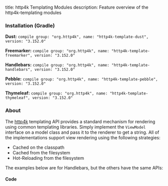 title: http4k Templating Modules
description: Feature overview of the http4k-templating modules

### Installation (Gradle)
**Dust:** ```compile group: "org.http4k", name: "http4k-template-dust", version: "3.152.0"```

**Freemarker:** ```compile group: "org.http4k", name: "http4k-template-freemarker", version: "3.152.0"```

**Handlebars:** ```compile group: "org.http4k", name: "http4k-template-handlebars", version: "3.152.0"```

**Pebble:** ```compile group: "org.http4k", name: "http4k-template-pebble", version: "3.152.0"```

**Thymeleaf:** ```compile group: "org.http4k", name: "http4k-template-thymeleaf", version: "3.152.0"```

### About
The [http4k] templating API provides a standard mechanism for rendering using common templating libraries. Simply implement the `ViewModel` interface on a model class and pass it to the renderer to get a string. All of the implementations support view rendering using the following strategies:

* Cached on the classpath
* Cached from the filesystem
* Hot-Reloading from the filesystem

The examples below are for Handlebars, but the others have the same APIs:

#### Code  [<img class="octocat"/>](https://github.com/http4k/http4k/blob/master/src/docs/guide/modules/templating/example.kt)

 <script src="https://gist-it.appspot.com/https://github.com/http4k/http4k/blob/master/src/docs/guide/modules/templating/example.kt"></script>

[http4k]: https://http4k.org

